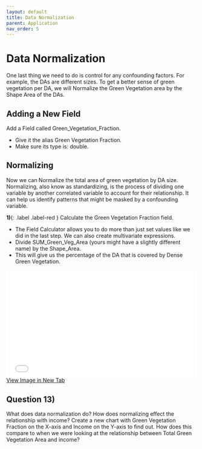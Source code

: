 ```yaml
---
layout: default
title: Data Normalization
parent: Application
nav_order: 5
---
```


# Data Normalization
One last thing we need to do is control for any confounding factors.  For example, the DAs are different sizes.  To get a better sense of green vegetation per DA, we will Normalize the Green Vegetation area by the Shape Area of the DAs.

## Adding a New Field
Add a Field called Green_Vegetation_Fraction.
* Give it the alias Green Vegetation Fraction.
* Make sure its type is: double.

## Normalizing
Now we can Normalize the total area of green vegetation by DA size.  Normalizing, also know as standardizing, is the process of dividing one variable by another correlated variable to account for their relationship.  It can help us identify patterns that might be masked by a confounding variable.

**1)**{: .label .label-red } Calculate the Green Vegetation Fraction field.
* The Field Calculator allows you to do more than just set values like we did in the last step.  We can also create multivariate expressions.
* Divide SUM_Green_Veg_Area (yours might have a slightly different name) by the Shape_Area.
* This will give us the percentage of the DA that is covered by Dense Green Vegetation.

<div style="overflow: hidden;
  padding-top: 56.25%;
  position: relative">
  <iframe src="Norm.mp4" title="Processes" scrolling="no" frameborder="0"
    style="border: 0;
   height: 100%;
   left: 0;
   position: absolute;
   top: 0;
   width: 100%;">
   <p>Your browser does not support iframes.</p>
 </iframe>
</div>
<a href="Norm.mp4" target="_blank">View Image in New Tab</a>

## Question 13)
What does data normalization do? How does normalizing effect the relationship with income? Create a new chart with Green Vegetation Fraction on the X-axis and Income on the Y-axis to find out.  How does this compare to when we were looking at the relationship between Total Green Vegetation Area and income?

<!-- Normalizing accounts for a confounding/secondary/other variable by dividing the variable of interest by the confounder.  This helps control for correlation between the two variables. The R2 score goes up to 0.073, Accounting for the different sizes of the DA "improves" the relationship. But not by much -->
